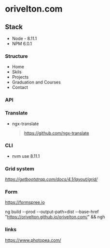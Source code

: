 # orivelton.com


## Stack
* Node - 8.11.1
* NPM 6.0.1

### Structure

* Home
* Skils
* Projects
* Graduation and Courses
* Contact

### API

### Translate
* ngx-translate
  > https://github.com/ngx-translate


### CLI 
* nvm use 8.11.1


### Grid system

 *https://getbootstrap.com/docs/4.1/layout/grid/*


### Form

https://formspree.io

ng build --prod --output-path=dist --base-href "https://orivelton.github.io/orivelton.com/" && ngh

### links
  https://www.photopea.com/


